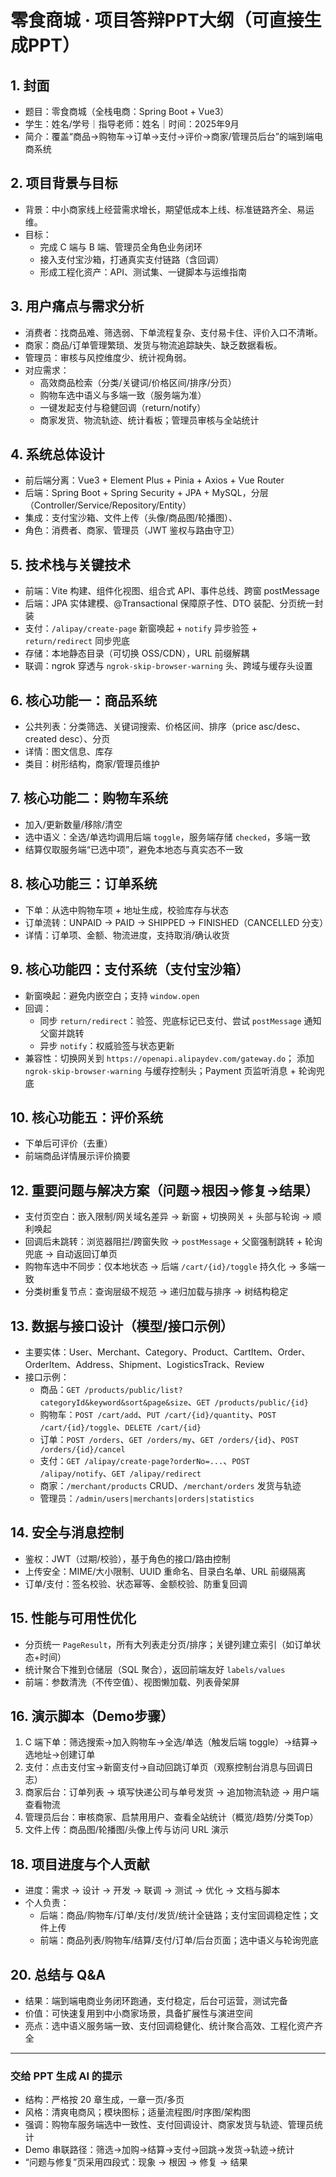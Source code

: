 # 零食商城 · 项目答辩PPT大纲（可直接生成PPT）

## 1. 封面
- 题目：零食商城（全栈电商：Spring Boot + Vue3）
- 学生：姓名/学号｜指导老师：姓名｜时间：2025年9月
- 简介：覆盖“商品→购物车→订单→支付→评价→商家/管理员后台”的端到端电商系统

## 2. 项目背景与目标
- 背景：中小商家线上经营需求增长，期望低成本上线、标准链路齐全、易运维。
- 目标：
  - 完成 C 端与 B 端、管理员全角色业务闭环
  - 接入支付宝沙箱，打通真实支付链路（含回调）
  - 形成工程化资产：API、测试集、一键脚本与运维指南

## 3. 用户痛点与需求分析
- 消费者：找商品难、筛选弱、下单流程复杂、支付易卡住、评价入口不清晰。
- 商家：商品/订单管理繁琐、发货与物流追踪缺失、缺乏数据看板。
- 管理员：审核与风控维度少、统计视角弱。
- 对应需求：
  - 高效商品检索（分类/关键词/价格区间/排序/分页）
  - 购物车选中语义与多端一致（服务端为准）
  - 一键发起支付与稳健回调（return/notify）
  - 商家发货、物流轨迹、统计看板；管理员审核与全站统计

## 4. 系统总体设计
- 前后端分离：Vue3 + Element Plus + Pinia + Axios + Vue Router
- 后端：Spring Boot + Spring Security + JPA + MySQL，分层（Controller/Service/Repository/Entity）
- 集成：支付宝沙箱、文件上传（头像/商品图/轮播图）、
- 角色：消费者、商家、管理员（JWT 鉴权与路由守卫）

## 5. 技术栈与关键技术
- 前端：Vite 构建、组件化视图、组合式 API、事件总线、跨窗 postMessage
- 后端：JPA 实体建模、@Transactional 保障原子性、DTO 装配、分页统一封装
- 支付：`/alipay/create-page` 新窗唤起 + `notify` 异步验签 + `return/redirect` 同步兜底
- 存储：本地静态目录（可切换 OSS/CDN），URL 前缀解耦
- 联调：ngrok 穿透与 `ngrok-skip-browser-warning` 头、跨域与缓存头设置

## 6. 核心功能一：商品系统
- 公共列表：分类筛选、关键词搜索、价格区间、排序（price asc/desc、created desc）、分页
- 详情：图文信息、库存
- 类目：树形结构，商家/管理员维护

## 7. 核心功能二：购物车系统
- 加入/更新数量/移除/清空
- 选中语义：全选/单选均调用后端 `toggle`，服务端存储 `checked`，多端一致
- 结算仅取服务端“已选中项”，避免本地态与真实态不一致

## 8. 核心功能三：订单系统
- 下单：从选中购物车项 + 地址生成，校验库存与状态
- 订单流转：UNPAID → PAID → SHIPPED → FINISHED（CANCELLED 分支）
- 详情：订单项、金额、物流进度，支持取消/确认收货

## 9. 核心功能四：支付系统（支付宝沙箱）
- 新窗唤起：避免内嵌空白；支持 `window.open`
- 回调：
  - 同步 `return/redirect`：验签、兜底标记已支付、尝试 `postMessage` 通知父窗并跳转
  - 异步 `notify`：权威验签与状态更新
- 兼容性：切换网关到 `https://openapi.alipaydev.com/gateway.do`；
  添加 `ngrok-skip-browser-warning` 与缓存控制头；Payment 页监听消息 + 轮询兜底

## 10. 核心功能五：评价系统
- 下单后可评价（去重）
- 前端商品详情展示评价摘要



## 12. 重要问题与解决方案（问题→根因→修复→结果）
- 支付页空白：嵌入限制/网关域名差异 → 新窗 + 切换网关 + 头部与轮询 → 顺利唤起
- 回调后未跳转：浏览器阻拦/跨窗失败 → `postMessage` + 父窗强制跳转 + 轮询兜底 → 自动返回订单页
- 购物车选中不同步：仅本地状态 → 后端 `/cart/{id}/toggle` 持久化 → 多端一致
- 分类树重复节点：查询层级不规范 → 递归加载与排序 → 树结构稳定

## 13. 数据与接口设计（模型/接口示例）
- 主要实体：User、Merchant、Category、Product、CartItem、Order、OrderItem、Address、Shipment、LogisticsTrack、Review
- 接口示例：
  - 商品：`GET /products/public/list?categoryId&keyword&sort&page&size`、`GET /products/public/{id}`
  - 购物车：`POST /cart/add`、`PUT /cart/{id}/quantity`、`POST /cart/{id}/toggle`、`DELETE /cart/{id}`
  - 订单：`POST /orders`、`GET /orders/my`、`GET /orders/{id}`、`POST /orders/{id}/cancel`
  - 支付：`GET /alipay/create-page?orderNo=...`、`POST /alipay/notify`、`GET /alipay/redirect`
  - 商家：`/merchant/products` CRUD、`/merchant/orders` 发货与轨迹
  - 管理员：`/admin/users|merchants|orders|statistics`

## 14. 安全与消息控制
- 鉴权：JWT（过期/校验），基于角色的接口/路由控制
- 上传安全：MIME/大小限制、UUID 重命名、目录白名单、URL 前缀隔离
- 订单/支付：签名校验、状态幂等、金额校验、防重复回调

## 15. 性能与可用性优化
- 分页统一 `PageResult`，所有大列表走分页/排序；关键列建立索引（如订单状态+时间）
- 统计聚合下推到仓储层（SQL 聚合），返回前端友好 `labels/values`
- 前端：参数清洗（不传空值）、视图懒加载、列表骨架屏

## 16. 演示脚本（Demo步骤）
1) C 端下单：筛选搜索→加入购物车→全选/单选（触发后端 toggle）→结算→选地址→创建订单
2) 支付：点击支付宝→新窗支付→自动回跳订单页（观察控制台消息与回调日志）
3) 商家后台：订单列表 → 填写快递公司与单号发货 → 追加物流轨迹 → 用户端查看物流
4) 管理员后台：审核商家、启禁用用户、查看全站统计（概览/趋势/分类Top）
5) 文件上传：商品图/轮播图/头像上传与访问 URL 演示



## 18. 项目进度与个人贡献
- 进度：需求 → 设计 → 开发 → 联调 → 测试 → 优化 → 文档与脚本
- 个人负责：
  - 后端：商品/购物车/订单/支付/发货/统计全链路；支付宝回调稳定性；文件上传
  - 前端：商品列表/购物车/结算/支付/订单/后台页面；选中语义与轮询兜底



## 20. 总结与 Q&A
- 结果：端到端电商业务闭环跑通，支付稳定，后台可运营，测试完备
- 价值：可快速复用到中小商家场景，具备扩展性与演进空间
- 亮点：选中语义服务端一致、支付回调稳健化、统计聚合高效、工程化资产齐全

---

### 交给 PPT 生成 AI 的提示
- 结构：严格按 20 章生成，一章一页/多页
- 风格：清爽电商风；模块图标；适量流程图/时序图/架构图
- 强调：购物车服务端选中一致性、支付回调设计、商家发货与轨迹、管理员统计
- Demo 串联路径：筛选→加购→结算→支付→回跳→发货→轨迹→统计
- “问题与修复”页采用四段式：现象 → 根因 → 修复 → 结果



